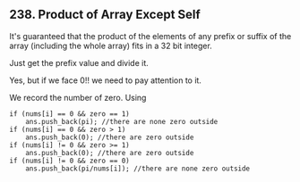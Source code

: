 ## 238. Product of Array Except Self

It's guaranteed that the product of the elements of any prefix or suffix of the array (including the whole array) fits in a 32 bit integer.

Just get the prefix value and divide it.

Yes, but if we face 0!! we need to pay attention to it.

We record the number of zero. Using
```
if (nums[i] == 0 && zero == 1)
    ans.push_back(pi); //there are none zero outside
if (nums[i] == 0 && zero > 1)
    ans.push_back(0); //there are zero outside
if (nums[i] != 0 && zero >= 1)
    ans.push_back(0); //there are zero outside
if (nums[i] != 0 && zero == 0)
    ans.push_back(pi/nums[i]); //there are none zero outside
```

